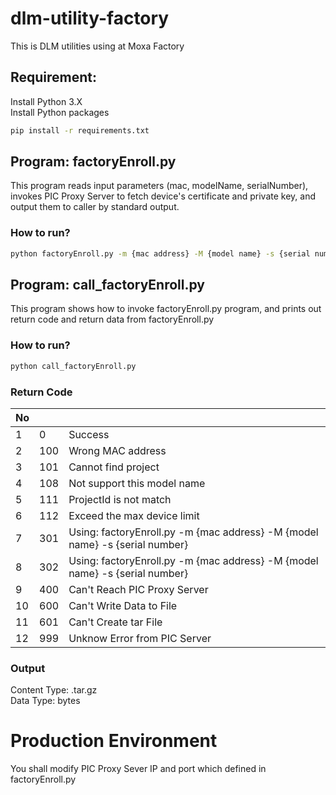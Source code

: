 # dlm-utility-factory

This is DLM utilities using at Moxa Factory

## Requirement: 
Install Python 3.X</br>
Install Python packages
```bash
pip install -r requirements.txt
```

## Program: factoryEnroll.py
This program reads input parameters (mac, modelName, serialNumber), invokes PIC Proxy Server to fetch device's certificate and private key, and output them to caller by standard output.
### How to run?
```bash
python factoryEnroll.py -m {mac address} -M {model name} -s {serial number}
```

## Program: call_factoryEnroll.py
This program shows how to invoke factoryEnroll.py program, and prints out return code and return data from factoryEnroll.py
### How to run?
```bash
python call_factoryEnroll.py
```

### Return Code
| No  |   |   |
|---|---|---|
| 1  | 0  |Success   |
| 2  | 100  |Wrong MAC address   |
| 3  | 101  |Cannot find project   |
| 4  | 108  |Not support this model name   |
| 5  | 111  |ProjectId is not match   |
| 6  | 112  |Exceed the max device limit   |
| 7  | 301  |Using: factoryEnroll.py -m {mac address} -M {model name} -s {serial number}   |
| 8  | 302  |Using: factoryEnroll.py -m {mac address} -M {model name} -s {serial number}   |
| 9  | 400  |Can't Reach PIC Proxy Server|
| 10  | 600  |Can't Write Data to File|
| 11 | 601  |Can't Create tar File|
| 12  | 999  |Unknow Error from PIC Server|

### Output
Content Type: .tar.gz</br>
Data Type: bytes

# Production Environment
You shall modify PIC Proxy Sever IP and port which defined in factoryEnroll.py
